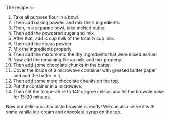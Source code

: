 The recipe is-

1. Take all purpose flour in a bowl.
2. Then add baking powder and mix the 2 ingredients.
3. Then, in a separate bowl, take melted butter.
4. Then add the powdered sugar and mix.
5. After that, add ¼ cup milk of the total ½ cup milk.
6. Then add the cocoa powder. 
7. Mix the ingredients properly.
8. Then add the mixture into the dry ingredients that were mixed earlier.
9. Now add the remaining ¼ cup milk and mix properly.
10. Then add some chocolate chunks in the batter.
11. Cover the inside of a microwave container with greased butter paper and add the batter in it.
12. Then add some more chocolate chunks on the top.
13. Put the container in a microwave.
14. Then set the temperature to 140 degree celsius and let the brownie bake for 15-20 minutes.

 Now our delicious chocolate brownie is ready! We can also serve it with some vanilla ice-cream and chocolate syrup on the top.